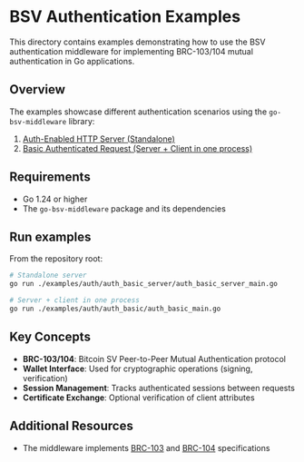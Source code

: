 # BSV Authentication Examples

This directory contains examples demonstrating how to use the BSV authentication middleware for implementing BRC-103/104 mutual authentication in Go applications.

## Overview

The examples showcase different authentication scenarios using the `go-bsv-middleware` library:

1. [Auth-Enabled HTTP Server (Standalone)](./auth_basic_server/auth_basic_server.md)
2. [Basic Authenticated Request (Server + Client in one process)](./auth_basic/auth_basic.md)

## Requirements

- Go 1.24 or higher
- The `go-bsv-middleware` package and its dependencies

## Run examples

From the repository root:

```bash
# Standalone server
go run ./examples/auth/auth_basic_server/auth_basic_server_main.go

# Server + client in one process
go run ./examples/auth/auth_basic/auth_basic_main.go
```

## Key Concepts

- **BRC-103/104**: Bitcoin SV Peer-to-Peer Mutual Authentication protocol
- **Wallet Interface**: Used for cryptographic operations (signing, verification)
- **Session Management**: Tracks authenticated sessions between requests
- **Certificate Exchange**: Optional verification of client attributes

## Additional Resources

- The middleware implements [BRC-103](https://github.com/bitcoin-sv/BRCs/blob/master/peer-to-peer/0103.md) and [BRC-104](https://github.com/bitcoin-sv/BRCs/blob/master/peer-to-peer/0104.md) specifications
